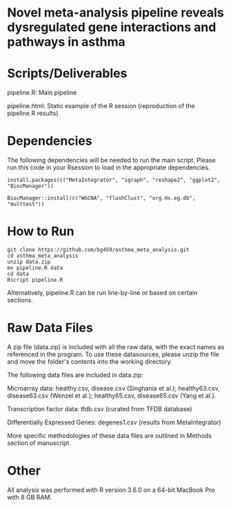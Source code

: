 # Novel meta-analysis pipeline reveals dysregulated gene interactions and pathways in asthma



# Scripts/Deliverables 

pipeline.R: Main pipeline

pipeline.html: Static example of the R session (reproduction of the pipeline.R results)

# Dependencies

The following dependencies will be needed to run the main script. Please run this code in your Rsession to load in the appropriate dependencies.

```install.packages(c("MetaIntegrator", "igraph", "reshape2", "ggplot2", "BiocManager"))```


```BiocManager::install(c("WGCNA", "flashClust", "org.Hs.eg.db", "multtest"))```

# How to Run

```
git clone https://github.com/bg459/asthma_meta_analysis.git
cd asthma_meta_analysis
unzip data.zip
mv pipeline.R data
cd data
Rscript pipeline.R
```
Alternatively, pipeline.R can be run line-by-line or based on certain sections.
# Raw Data Files

A zip file (data.zip) is included with all the raw data, with the exact names as referenced in the program. To use these datasources, please unzip the file and move the folder's contents into the working directory. 

The following data files are included in data.zip: 

Microarray data: healthy.csv, disease.csv (Singhania et al.); healthy63.csv, disease63.csv (Wenzel et al.); healthy65.csv, disease65.csv (Yang et al.).

Transcription factor data: tfdb.csv (curated from TFDB database)

Differentially Expressed Genes: degenes1.csv (results from MetaIntegrator)

More specific methodologies of these data files are outlined in Methods section of manuscript.

# Other

All analysis was performed with R version 3.6.0 on a 64-bit MacBook Pro with 8 GB RAM. 
